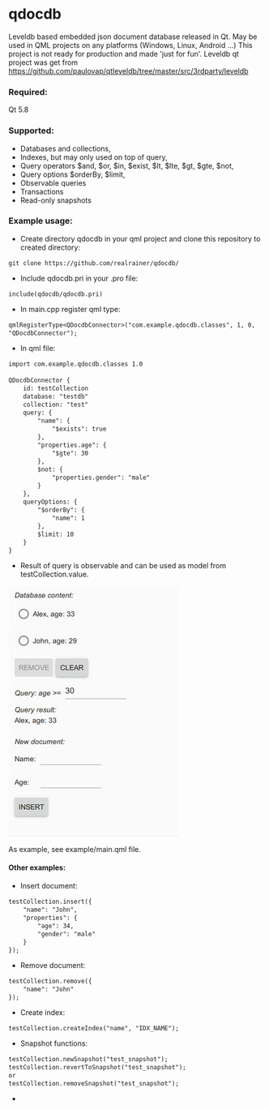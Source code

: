 # qdocdb
Leveldb based embedded json document database released in Qt. May be used in QML projects on any platforms (Windows, Linux, Android ...)
This project is not ready for production and made  'just for fun'.
Leveldb qt project was get from https://github.com/paulovap/qtleveldb/tree/master/src/3rdparty/leveldb

### Required:
Qt 5.8

### Supported:
* Databases and collections,
* Indexes, but may only used on top of query,
* Query operators $and, $or, $in, $exist, $lt, $lte, $gt, $gte, $not,
* Query options $orderBy, $limit,
* Observable queries
* Transactions
* Read-only snapshots

### Example usage:
* Create directory qdocdb in your qml project and clone this repository to created directory:
```
git clone https://github.com/realrainer/qdocdb/
```
* Include qdocdb.pri in your .pro file:
```
include(qdocdb/qdocdb.pri)
```
* In main.cpp register qml type:
```
qmlRegisterType<QDocdbConnector>("com.example.qdocdb.classes", 1, 0, "QDocdbConnector");
```
* In qml file:
```
import com.example.qdocdb.classes 1.0

QDocdbConnector {
    id: testCollection
    database: "testdb"
    collection: "test"
    query: {
        "name": {
            "$exists": true
        },
        "properties.age": {
            "$gte": 30
        },
        $not: {
            "properties.gender": "male"
        }
    },
    queryOptions: {
        "$orderBy": {
            "name": 1
        },
        $limit: 10
    }
}
```
* Result of query is observable and can be used as model from testCollection.value.

![Alt text](/qdocdb.png?raw=true "Example usage")

As example, see example/main.qml file.

#### Other examples:

* Insert document:
```
testCollection.insert({
    "name": "John",
    "properties": {
        "age": 34,
        "gender": "male"
    }
});
```
* Remove document:
```
testCollection.remove({
    "name": "John"
});
```
* Create index:
```
testCollection.createIndex("name", "IDX_NAME");
```
* Snapshot functions:
```
testCollection.newSnapshot("test_snapshot");
testCollection.revertToSnapshot("test_snapshot");
or
testCollection.removeSnapshot("test_snapshot");
```
* 